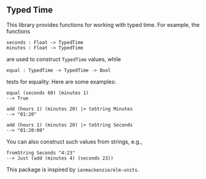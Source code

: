 ## Typed Time

This library provides functions for working with typed time.
For example, the functions

    seconds : Float -> TypedTime
    minutes : Float -> TypedTime

are used to construct `TypedTime` values, while
 
    equal : TypedTime -> TypedTime -> Bool
    
tests for equality.  Here are some examples:

    equal (seconds 60) (minutes 1)
    --> True

    add (hours 1) (minutes 20) |> toString Minutes
    --> "01:20"

    add (hours 1) (minutes 20) |> toString Seconds
    --> "01:20:00"


You can also construct such values from strings, e.g., 

    fromString Seconds "4:23"
    --> Just (add (minutes 4) (seconds 23))
    
    
This package is inspired by `ianmackenzie/elm-units`.

    